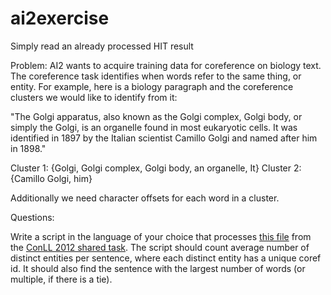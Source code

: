 # ai2exercise
Simply read an already processed HIT result

Problem:
AI2 wants to acquire training data for coreference on biology text. The coreference task identifies when words refer to the same thing, or entity. For example, here is a biology paragraph and the coreference clusters we would like to identify from it:
 
"The Golgi apparatus, also known as the Golgi complex, Golgi body, or simply the Golgi, is an organelle found in most eukaryotic cells. It was identified in 1897 by the Italian scientist Camillo Golgi and named after him in 1898."

Cluster 1: {Golgi, Golgi complex, Golgi body, an organelle, It}
Cluster 2: {Camillo Golgi, him}

Additionally we need character offsets for each word in a cluster.

Questions:

Write a script in the language of your choice that processes [this file](https://gist.github.com/schmmd/c4fbc9f80dd23f7d25e463cbe653e68b) from the [ConLL 2012 shared task](http://conll.cemantix.org/2012/data.html). The script should count average number of distinct entities per sentence, where each distinct entity has a unique coref id. It should also find the sentence with the largest number of words (or multiple, if there is a tie).
